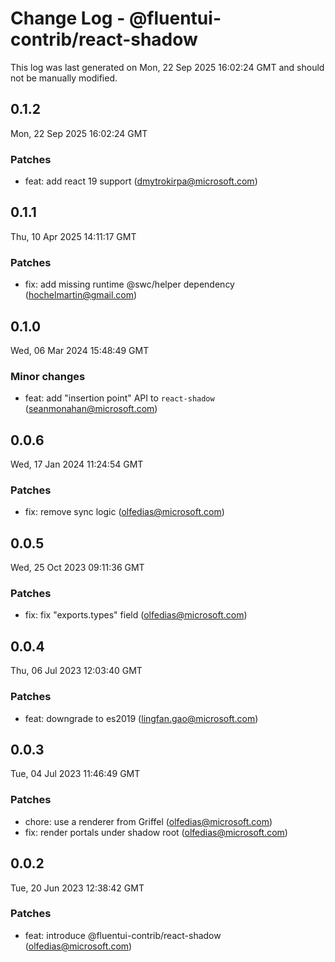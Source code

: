# Change Log - @fluentui-contrib/react-shadow

This log was last generated on Mon, 22 Sep 2025 16:02:24 GMT and should not be manually modified.

<!-- Start content -->

## 0.1.2

Mon, 22 Sep 2025 16:02:24 GMT

### Patches

- feat: add react 19 support (dmytrokirpa@microsoft.com)

## 0.1.1

Thu, 10 Apr 2025 14:11:17 GMT

### Patches

- fix: add missing runtime @swc/helper dependency (hochelmartin@gmail.com)

## 0.1.0

Wed, 06 Mar 2024 15:48:49 GMT

### Minor changes

- feat: add "insertion point" API to `react-shadow` (seanmonahan@microsoft.com)

## 0.0.6

Wed, 17 Jan 2024 11:24:54 GMT

### Patches

- fix: remove sync logic (olfedias@microsoft.com)

## 0.0.5

Wed, 25 Oct 2023 09:11:36 GMT

### Patches

- fix: fix "exports.types" field (olfedias@microsoft.com)

## 0.0.4

Thu, 06 Jul 2023 12:03:40 GMT

### Patches

- feat: downgrade to es2019 (lingfan.gao@microsoft.com)

## 0.0.3

Tue, 04 Jul 2023 11:46:49 GMT

### Patches

- chore: use a renderer from Griffel (olfedias@microsoft.com)
- fix: render portals under shadow root (olfedias@microsoft.com)

## 0.0.2

Tue, 20 Jun 2023 12:38:42 GMT

### Patches

- feat: introduce @fluentui-contrib/react-shadow (olfedias@microsoft.com)
